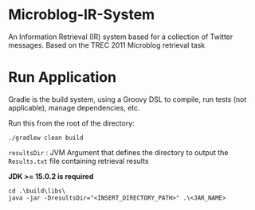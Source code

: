 # Microblog-IR-System
An Information Retrieval (IR) system based for a collection of Twitter messages. Based on the TREC 2011 Microblog retrieval task

# Run Application

Gradle is the build system, using a Groovy DSL to compile, run tests (not applicable), manage dependencies, etc. 

Run this from the root of the directory:
```shell
./gradlew clean build
```

`resultsDir` : JVM Argument that defines the directory to output the `Results.txt` file containing retrieval results

**JDK >= 15.0.2 is required**
```shell
cd .\build\libs\
java -jar -DresultsDir="<INSERT_DIRECTORY_PATH>" .\<JAR_NAME>
```

